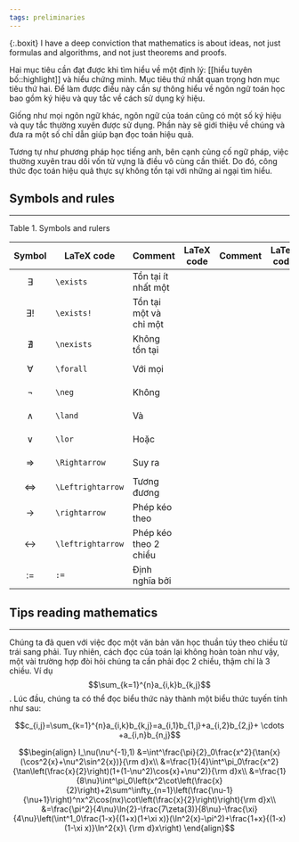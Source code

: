 ```yaml
---
tags: preliminaries
---
```

{:.boxit}
I have a deep conviction that mathematics is about ideas, not just formulas and algorithms, and not just theorems and proofs.

<p class="drop-cap">
Hai mục tiêu cần đạt được khi tìm hiểu về một định lý: [[hiểu tuyên bố::highlight]] và hiểu chứng minh. Mục tiêu thứ nhất quan trọng hơn mục tiêu thứ hai. Để làm được điều này cần sự thông hiểu về ngôn ngữ toán học bao gồm ký hiệu và quy tắc về cách sử dụng ký hiệu. 
</p>

Giống như mọi ngôn ngữ khác, ngôn ngữ của toán cũng có một số ký hiệu và quy tắc thường xuyên được sử dụng. Phần này sẽ giới thiệu về chúng và đưa ra một số chỉ dẫn giúp bạn đọc toán hiệu quả.

Tương tự như phương pháp học tiếng anh, bên cạnh củng cố ngữ pháp, việc thường xuyên trau dồi vốn từ vựng là điều vô cùng cần thiết. Do đó, công thức đọc toán hiệu quả thực sự không tồn tại với những ai ngại tìm hiểu.

## Symbols and rules
___


<caption style="caption-side: top">Table 1. Symbols and rulers</caption>

Symbol | LaTeX code | Comment | LaTeX code | Comment | LaTeX code | Comment | LaTeX code | Comment
--- | --- | --- | --- | --- | --- | --- | --- | ---
$$ \exists $$ | `\exists` | Tồn tại ít nhất một
$$ \exists! $$ | `\exists!` | Tồn tại một và chỉ một
$$ \nexists $$ | `\nexists` | Không tồn tại
$$ \forall $$ | `\forall` | Với mọi
$$ \neg $$ | `\neg` | Không
$$ \land $$ | `\land` | Và
$$ \lor $$ | `\lor` | Hoặc
$$ \Rightarrow $$ | `\Rightarrow` | Suy ra
$$ \Leftrightarrow $$ | `\Leftrightarrow` | Tương đương
$$ \rightarrow $$ | `\rightarrow` | Phép kéo theo
$$ \leftrightarrow $$ | `\leftrightarrow` | Phép kéo theo 2 chiều
$$ := $$ | `:=` | Định nghĩa bởi

## Tips reading mathematics
___

Chúng ta đã quen với việc đọc một văn bản văn học thuần túy theo chiều từ trái sang phải. Tuy nhiên, cách đọc của toán lại không hoàn toàn như vậy, một vài trường hợp đòi hỏi chúng ta cần phải đọc 2 chiều, thậm chí là 3 chiều. Ví dụ $$\sum_{k=1}^{n}a_{i,k}b_{k,j}$$. Lúc đầu, chúng ta có thể đọc biểu thức này thành một biểu thức tuyến tính như sau:

$$c_{i,j}=\sum_{k=1}^{n}a_{i,k}b_{k,j}=a_{i,1}b_{1,j}+a_{i,2}b_{2,j}+ \cdots +a_{i,n}b_{n,j}$$

$$\begin{align}
I_\nu(\nu^{-1},1)
&=\int^\frac{\pi}{2}_0\frac{x^2}{\tan{x}(\cos^2{x}+\nu^2\sin^2{x})}{\rm d}x\\
&=\frac{1}{4}\int^\pi_0\frac{x^2}{\tan\left(\frac{x}{2}\right)(1+(1-\nu^2)\cos{x}+\nu^2)}{\rm d}x\\
&=\frac{1}{8\nu}\int^\pi_0\left(x^2\cot\left(\frac{x}{2}\right)+2\sum^\infty_{n=1}\left(\frac{\nu-1}{\nu+1}\right)^nx^2\cos(nx)\cot\left(\frac{x}{2}\right)\right){\rm d}x\\
&=\frac{\pi^2}{4\nu}\ln{2}-\frac{7\zeta(3)}{8\nu}-\frac{\xi}{4\nu}\left(\int^1_0\frac{1-x}{(1+x)(1+\xi x)}(\ln^2{x}-\pi^2)+\frac{1+x}{(1-x)(1-\xi x)}\ln^2{x}\ {\rm d}x\right)
\end{align}$$
